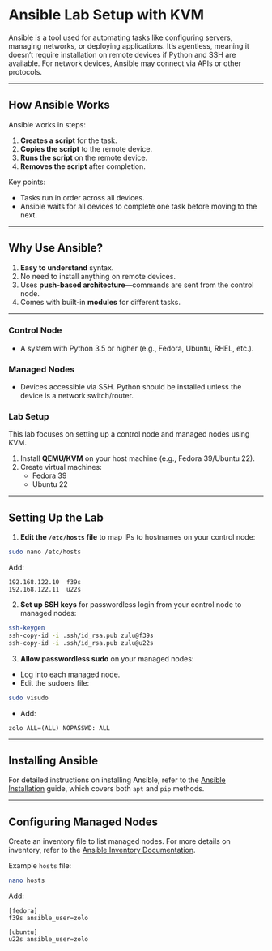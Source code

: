 # Ansible Lab Setup with KVM

Ansible is a tool used for automating tasks like configuring servers, managing networks, or deploying applications. It’s agentless, meaning it doesn’t require installation on remote devices if Python and SSH are available. For network devices, Ansible may connect via APIs or other protocols.

---

## How Ansible Works

Ansible works in steps:

1. **Creates a script** for the task.
2. **Copies the script** to the remote device.
3. **Runs the script** on the remote device.
4. **Removes the script** after completion.

Key points:

- Tasks run in order across all devices.
- Ansible waits for all devices to complete one task before moving to the next.

---

## Why Use Ansible?

1. **Easy to understand** syntax.
2. No need to install anything on remote devices.
3. Uses **push-based architecture**—commands are sent from the control node.
4. Comes with built-in **modules** for different tasks.

---

### Control Node

- A system with Python 3.5 or higher (e.g., Fedora, Ubuntu, RHEL, etc.).

### Managed Nodes

- Devices accessible via SSH. Python should be installed unless the device is a network switch/router.

### Lab Setup

This lab focuses on setting up a control node and managed nodes using KVM.

1. Install **QEMU/KVM** on your host machine (e.g., Fedora 39/Ubuntu 22).
2. Create virtual machines:
   - Fedora 39
   - Ubuntu 22

---

## Setting Up the Lab

1. **Edit the `/etc/hosts` file** to map IPs to hostnames on your control node:

```bash
sudo nano /etc/hosts
```

Add:

```text
192.168.122.10  f39s
192.168.122.11  u22s
```

2. **Set up SSH keys** for passwordless login from your control node to managed nodes:

```bash
ssh-keygen
ssh-copy-id -i .ssh/id_rsa.pub zulu@f39s
ssh-copy-id -i .ssh/id_rsa.pub zulu@u22s
```

3. **Allow passwordless sudo** on your managed nodes:

- Log into each managed node.
- Edit the sudoers file:

```bash
sudo visudo
```

- Add:

```text
zolo ALL=(ALL) NOPASSWD: ALL
```

---

## Installing Ansible

For detailed instructions on installing Ansible, refer to the [Ansible Installation](ansible-installation.md) guide, which covers both `apt` and `pip` methods.

---

## Configuring Managed Nodes

Create an inventory file to list managed nodes. For more details on inventory, refer to the [Ansible Inventory Documentation](https://docs.ansible.com/ansible/2.9/user_guide/intro_inventory.html#how-to-build-your-inventory).

Example `hosts` file:

```bash
nano hosts
```

Add:

```text
[fedora]
f39s ansible_user=zolo

[ubuntu]
u22s ansible_user=zolo
```
